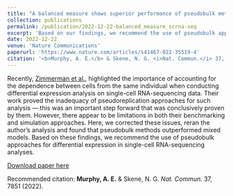 ```yaml
---
title: "A balanced measure shows superior performance of pseudobulk methods in single-cell RNA-sequencing analysis"
collection: publications
permalink: /publication/2022-12-22-balanced_measure_scrna-seq
excerpt: 'Based on our findings, we recommend the use of pseudobulk approaches for differential expression in single-cell RNA-sequencing analyses.'
date: 2022-12-22
venue: 'Nature Communications'
paperurl: 'https://www.nature.com/articles/s41467-022-35519-4'
citation: '<b>Murphy, A. E.</b> & Skene, N. G. <i>Nat. Commun.</i> 37, 7851 (2022)'
---
```


Recently, [Zimmerman et al.](https://www.nature.com/articles/s41467-021-21038-1), highlighted the importance of accounting for the dependence between cells from the same individual when conducting differential expression analysis on single-cell RNA-sequencing data. Their work proved the inadequacy of pseudoreplication approaches for such analysis — this was an important step forward that was conclusively proven by them. However, there appear to be limitations in both their benchmarking and simulation approaches. Here, we corrected these issues, reran the author’s analysis and found that pseudobulk methods outperformed mixed models. Based on these findings, we recommend the use of pseudobulk approaches for differential expression in single-cell RNA-sequencing analyses.


[Download paper here](http://Al-Murphy.github.io/files/balanced_measure.pdf)

Recommended citation: <b>Murphy, A. E.</b> & Skene, N. G. <i>Nat. Commun.</i> 37, 7851 (2022).
